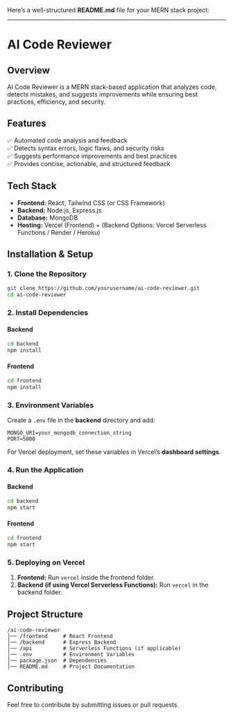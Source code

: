 Here’s a well-structured **README.md** file for your MERN stack project:  

---

# **AI Code Reviewer**  

## **Overview**  
AI Code Reviewer is a MERN stack-based application that analyzes code, detects mistakes, and suggests improvements while ensuring best practices, efficiency, and security.  

## **Features**  
✅ Automated code analysis and feedback  
✅ Detects syntax errors, logic flaws, and security risks  
✅ Suggests performance improvements and best practices  
✅ Provides concise, actionable, and structured feedback  

## **Tech Stack**  
- **Frontend:** React, Tailwind CSS (or CSS Framework)  
- **Backend:** Node.js, Express.js  
- **Database:** MongoDB  
- **Hosting:** Vercel (Frontend) + (Backend Options: Vercel Serverless Functions / Render / Heroku)  

## **Installation & Setup**  

### **1. Clone the Repository**  
```sh
git clone https://github.com/yourusername/ai-code-reviewer.git
cd ai-code-reviewer
```

### **2. Install Dependencies**  
#### **Backend**  
```sh
cd backend
npm install
```

#### **Frontend**  
```sh
cd frontend
npm install
```

### **3. Environment Variables**  
Create a `.env` file in the **backend** directory and add:  
```
MONGO_URI=your_mongodb_connection_string
PORT=5000
```
For Vercel deployment, set these variables in Vercel’s **dashboard settings**.  

### **4. Run the Application**  
#### **Backend**  
```sh
cd backend
npm start
```
#### **Frontend**  
```sh
cd frontend
npm start
```

### **5. Deploying on Vercel**  
1. **Frontend:** Run `vercel` inside the frontend folder.  
2. **Backend (if using Vercel Serverless Functions):** Run `vercel` in the backend folder.  

## **Project Structure**  
```
/ai-code-reviewer
│── /frontend     # React Frontend  
│── /backend      # Express Backend  
│── /api          # Serverless Functions (if applicable)  
│── .env          # Environment Variables  
│── package.json  # Dependencies  
│── README.md     # Project Documentation  
```

## **Contributing**  
Feel free to contribute by submitting issues or pull requests. 
